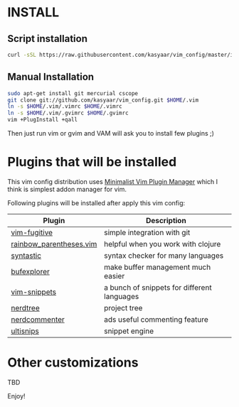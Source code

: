 # INSTALL
## Script installation
```sh
curl -sSL https://raw.githubusercontent.com/kasyaar/vim_config/master/install.sh | sh
```
## Manual Installation 
```sh
sudo apt-get install git mercurial cscope
git clone git://github.com/kasyaar/vim_config.git $HOME/.vim
ln -s $HOME/.vim/.vimrc $HOME/.vimrc
ln -s $HOME/.vim/.gvimrc $HOME/.gvimrc
vim +PlugInstall +qall
```

Then just run vim or gvim and VAM will ask you to install few plugins ;)

# Plugins that will be installed

This vim config distribution uses [Minimalist Vim Plugin Manager](https://github.com/junegunn/vim-plug) which I think is
simplest addon manager for vim.

Following plugins will be installed after apply this vim config:

Plugin|Description
------|-----------
[vim-fugitive](http://github.com/tpope/vim-fugitive) |simple integration with git
[rainbow_parentheses.vim](http://github.com/kien/rainbow_parentheses.vim) | helpful when you work with clojure
[syntastic](http://github.com/kasyaar/syntastic) | syntax checker for many languages
[bufexplorer](https://github.com/jlanzarotta/bufexplorer) | make buffer management much easier
[vim-snippets](http://github.com/honza/vim-snippets) | a bunch of snippets for different languages
[nerdtree](http://github.com/scrooloose/nerdtree) | project tree
[nerdcommenter](http://github.com/scrooloose/nerdcommenter) | ads useful commenting feature 
[ultisnips](http://github.com/SirVer/ultisnips)| snippet engine

# Other customizations
 TBD

Enjoy!
